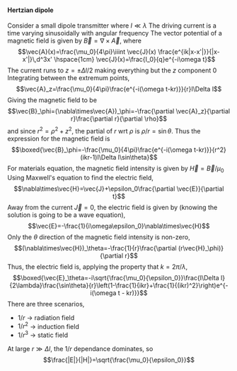#### Hertzian dipole
Consider a small dipole transmitter where $I\ll\lambda$ 
The driving current is a time varying sinusoidally with angular frequency
The vector potential of a magnetic field is given by $\vec{B}=\nabla\times\vec{A}$, where $$\vec{A}(x)=\frac{\mu_0}{4\pi}\iiint \vec{J}(x) \frac{e^{ik|x-x'|}}{|x-x'|}\,d^3x' \hspace{1cm} \vec{J}(x)=\frac{I_0}{q}e^{-i\omega t}$$
The current runs to $z=\pm\Delta l/2$ making everything but the $z$ component $0$
Integrating between the extremum points, $$\vec{A}_z=\frac{\mu_0}{4\pi}\frac{e^{-i(\omega t-kr)}}{r}I\Delta l$$
Giving the magnetic field to be $$\vec{B}_\phi=(\nabla\times\vec{A})_\phi=-\frac{\partial \vec{A}_z}{\partial r}\frac{\partial r}{\partial \rho}$$
and since $r^2=\rho^2+z^2$, the partial of $r$ wrt $\rho$ is $\rho/r=\sin\theta$. Thus the expression for the magnetic field is $$\boxed{\vec{B}_\phi=-\frac{\mu_0}{4\pi}\frac{e^{-i(\omega t-kr)}}{r^2}(ikr-1)I\Delta l\sin\theta}$$
For materials equation, the magnetic field intensity is given by $\vec{H}=\vec{B}/\mu_0$
Using Maxwell's equation to find the electric field, $$\nabla\times\vec{H}=\vec{J}+\epsilon_0\frac{\partial \vec{E}}{\partial t}$$
Away from the current $\vec{J}=0$, the electric field is given by (knowing the solution is going to be a wave equation), $$\vec{E}=-\frac{1}{i\omega\epsilon_0}\nabla\times\vec{H}$$
Only the $\theta$ direction of the magnetic field intensity is non-zero, $$(\nabla\times\vec{H})_\theta=-\frac{1}{r}\frac{\partial (r\vec{H}_\phi)}{\partial r}$$
Thus, the electric field is, applying the property that $k=2\pi/\lambda$, $$\boxed{\vec{E}_\theta=-i\sqrt{\frac{\mu_0}{\epsilon_0}}\frac{I\Delta l}{2\lambda}\frac{\sin\theta}{r}\left(1-\frac{1}{ikr}+\frac{1}{(ikr)^2}\right)e^{-i(\omega t - kr)}}$$
There are three scenarios, 
- $1/r$ $\rightarrow$ radiation field
- $1/r^2$ $\rightarrow$ induction field
- $1/r^3$ $\rightarrow$ static field

At large $r\gg\Delta l$, the $1/r$ dependance dominates, so $$\frac{|E|}{|H|}=\sqrt{\frac{\mu_0}{\epsilon_0}}$$
